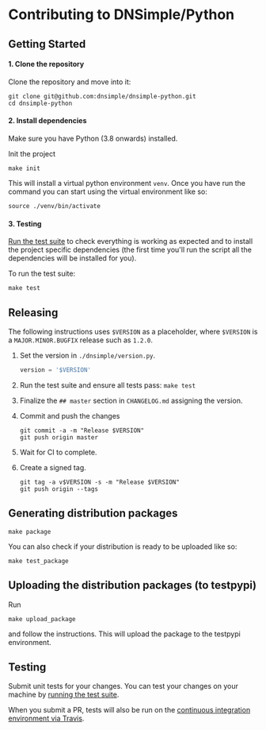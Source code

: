 # Contributing to DNSimple/Python

## Getting Started

#### 1. Clone the repository

Clone the repository and move into it:

```shell
git clone git@github.com:dnsimple/dnsimple-python.git
cd dnsimple-python
```

#### 2. Install dependencies

Make sure you have Python (3.8 onwards) installed.

Init the project

```shell
make init
```

This will install a virtual python environment `venv`. Once you have run the command
you can start using the virtual environment like so:

```shell
source ./venv/bin/activate
```

#### 3. Testing

[Run the test suite](#testing) to check everything is working as expected and to install the project specific
dependencies (the first time you'll run the script all the dependencies will be installed for you).

To run the test suite:

```shell
make test
```

## Releasing

The following instructions uses `$VERSION` as a placeholder, where `$VERSION` is a `MAJOR.MINOR.BUGFIX` release such as `1.2.0`.

1. Set the version in `./dnsimple/version.py`.

    ```python
    version = '$VERSION'
    ```

2. Run the test suite and ensure all tests pass: `make test`

3. Finalize the `## master` section in `CHANGELOG.md` assigning the version.

4. Commit and push the changes

    ```shell
    git commit -a -m "Release $VERSION"
    git push origin master
    ```

5. Wait for CI to complete.

6. Create a signed tag.

    ```shell
    git tag -a v$VERSION -s -m "Release $VERSION"
    git push origin --tags
    ```

## Generating distribution packages

```shell
make package
```

You can also check if your distribution is ready to be uploaded like so:

```shell
make test_package
```

## Uploading the distribution packages (to testpypi)

Run

```shell
make upload_package
```

and follow the instructions. This will upload the package to the testpypi environment.


## Testing

Submit unit tests for your changes. You can test your changes on your machine by [running the test suite](#testing).

When you submit a PR, tests will also be run on the [continuous integration environment via Travis](https://travis-ci.com/dnsimple/dnsimple-python).
